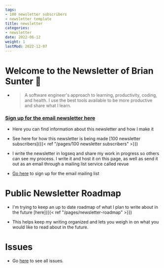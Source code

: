 ```yaml
---
tags:
- 100 newsletter subscribers
- newsletter template
title: newsletter
categories:
- newsletter
date: 2022-06-12
weight: 1
lastMod: 2022-12-07
---
```

# Welcome to the Newsletter of Brian Sunter 🧠

  + > A software engineer's approach to learning, productivity, coding, and health. 
I use the best tools available to be more productive and share what I learn.

###  [Sign up for the email newsletter here](http://newsletter.briansunter.com)

  + Here you can find information about this newsletter and how I make it

  + See here for how this newsletter is being made [100 newsletter subscribers]({{< ref "/pages/100 newsletter subscribers" >}})

  + I write the newsletter in logseq and share my work in progress so others can see my process. I write it and host it on this page, as well as send it out as an email through a mailing list service called revue

  + [Go here](http://newsletter.briansunter.com) to sign up for the email mailing list

# Public Newsletter Roadmap

  + I'm trying to keep an up to date roadmap of what I plan to write about in the future [here]({{< ref "/pages/newsletter-roadmap" >}})

  + This helps keep my writing organized and lets you weigh in on what you would like to read about in the future.

# Issues

  + Go [here](/categories/newsletter) to see all issues.
